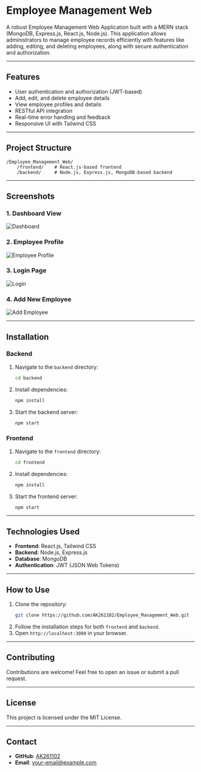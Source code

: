 
# Employee Management Web

A robust Employee Management Web Application built with a MERN stack (MongoDB, Express.js, React.js, Node.js). This application allows administrators to manage employee records efficiently with features like adding, editing, and deleting employees, along with secure authentication and authorization.

---

## Features

- User authentication and authorization (JWT-based)
- Add, edit, and delete employee details
- View employee profiles and details
- RESTful API integration
- Real-time error handling and feedback
- Responsive UI with Tailwind CSS

---

## Project Structure

```
/Employee_Management_Web/
    /frontend/    # React.js-based frontend
    /backend/     # Node.js, Express.js, MongoDB-based backend
```

---

## Screenshots

### 1. **Dashboard View**
![Dashboard](images/dashboard.png)

### 2. **Employee Profile**
![Employee Profile](images/employee_profile.png)

### 3. **Login Page**
![Login](images/login.png)

### 4. **Add New Employee**
![Add Employee](https://drive.google.com/file/d/1VignsJcWYc0ODSyWxUDXcf3evqu_I3BZ/view?usp=drive_link)


---

## Installation

### Backend
1. Navigate to the `backend` directory:
   ```bash
   cd backend
   ```
2. Install dependencies:
   ```bash
   npm install
   ```
3. Start the backend server:
   ```bash
   npm start
   ```

### Frontend
1. Navigate to the `frontend` directory:
   ```bash
   cd frontend
   ```
2. Install dependencies:
   ```bash
   npm install
   ```
3. Start the frontend server:
   ```bash
   npm start
   ```

---

## Technologies Used

- **Frontend**: React.js, Tailwind CSS
- **Backend**: Node.js, Express.js
- **Database**: MongoDB
- **Authentication**: JWT (JSON Web Tokens)

---

## How to Use

1. Clone the repository:
   ```bash
   git clone https://github.com/AK261102/Employee_Management_Web.git
   ```
2. Follow the installation steps for both `frontend` and `backend`.
3. Open `http://localhost:3000` in your browser.

---

## Contributing

Contributions are welcome! Feel free to open an issue or submit a pull request.

---

## License

This project is licensed under the MIT License.

---

## Contact

- **GitHub**: [AK261102](https://github.com/AK261102)
- **Email**: [your-email@example.com](ak503005@gmail.com)
